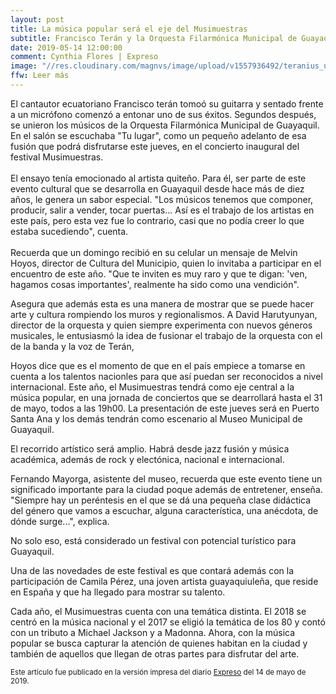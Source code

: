 ```yaml
---
layout: post
title: La música popular será el eje del Musimuestras
subtitle: Francisco Terán y la Orquesta Filarmónica Municipal de Guayaquil abrirán el festival
date: 2019-05-14 12:00:00
comment: Cynthia Flores | Expreso
image: "//res.cloudinary.com/magnvs/image/upload/v1557936492/teranius_uw6c0h.jpg"
ffw: Leer más
---
```

El cantautor ecuatoriano Francisco terán tomoó su guitarra y sentado frente a un micrófono comenzó a entonar uno de sus éxitos. Segundos después, se unieron los músicos de la Orquesta Filarmónica Municipal de Guayaquil. En el salón se escuchaba "Tu lugar", como un pequeño adelanto de esa fusión que podrá disfrutarse este jueves, en el concierto inaugural del festival Musimuestras.<br /> <br />El ensayo tenía emocionado al artista quiteño. Para él, ser parte de este evento cultural que se desarrolla en Guayaquil desde hace más de diez años, le genera un sabor especial. "Los músicos tenemos que componer, producir, salir a vender, tocar puertas... Así es el trabajo de los artistas en este país, pero esta vez fue lo contrario, casi que no podía creer lo que estaba sucediendo", cuenta.<br /> <br />Recuerda que un domingo recibió en su celular un mensaje de Melvin Hoyos, director de Cultura del Municipio, quien lo invitaba a participar en el encuentro de este año. "Que te inviten es muy raro y que te digan: 'ven, hagamos cosas importantes', realmente ha sido como una vendición".  

Asegura que además esta es una manera de mostrar que se puede hacer arte  y cultura  rompiendo los muros y regionalismos. A David Harutyunyan, director de la orquesta y quien siempre experimenta con nuevos géneros musicales, le entusiasmó la idea de fusionar el trabajo de la orquesta con el de la banda y la voz de Terán,  

Hoyos dice que es el momento de que en el país empiece a tomarse en cuenta a los talentos nacionles para que así puedan ser reconocidos a nivel internacional. Este año, el Musimuestras tendrá como eje central a la música popular, en una jornada de conciertos que se dearrollará hasta el 31 de mayo, todos a las 19h00. La presentación de este jueves será en Puerto Santa Ana y los demás tendrán  como escenario al Museo Municipal de Guayaquil.  

El recorrido artístico será amplio. Habrá desde jazz fusión y música académica, además de rock y electónica, nacional e internacional.  

Fernando Mayorga, asistente del museo, recuerda que este evento tiene un significado importante para la ciudad poque además de entretener, enseña. "Siempre hay un peréntesis en el que se dá una pequeña clase didáctica del género que vamos a escuchar, alguna característica, una anécdota, de dónde surge...", explica.  

No solo eso, está considerado un festival con potencial turístico para Guayaquil.  

Una de las novedades de este festival es que contará además con la participación de Camila Pérez, una joven artista guayaquiuleña, que reside en España y que ha llegado para mostrar su talento.  

Cada año, el Musimuestras cuenta con una temática distinta. El 2018 se centró en la música nacional y el 2017 se eligió la temática de los 80 y contó con un tributo a Michael Jackson y a Madonna. Ahora, con la música popular se busca capturar la atención de quienes habitan en la ciudad y también de aquellos que llegan de otras partes para disfrutar del arte.

<small>Este artículo fue publicado en la versión impresa del diario [Expreso](//www.expreso.ec) del 14 de mayo de 2019.</small>